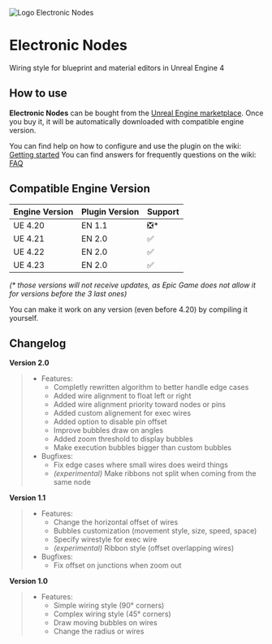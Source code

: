 ![Logo Electronic Nodes](https://user-images.githubusercontent.com/4563971/66260688-39befb80-e7c2-11e9-85c3-dcdaef506e84.png)

# Electronic Nodes
Wiring style for blueprint and material editors in Unreal Engine 4

## How to use

**Electronic Nodes** can be bought from the [Unreal Engine marketplace](https://www.unrealengine.com/marketplace/en-US/slug/electronic-nodes). Once you buy it, it will be automatically downloaded with compatible engine version.

You can find help on how to configure and use the plugin on the wiki: [Getting started](https://github.com/TheHerobrine/ElectronicNodes/wiki/Getting-started)
You can find answers for frequently questions on the wiki: [FAQ](https://github.com/TheHerobrine/ElectronicNodes/wiki/FAQ)

## Compatible Engine Version

Engine Version | Plugin Version | Support
-------------- | -------------- | ----
UE 4.20 | EN 1.1 | ❎*
UE 4.21 | EN 2.0 | ✅
UE 4.22 | EN 2.0 | ✅
UE 4.23 | EN 2.0 | ✅

*(\* those versions will not receive updates, as Epic Game does not allow it for versions before the 3 last ones)*

You can make it work on any version (even before 4.20) by compiling it yourself.

## Changelog

**Version 2.0**
> - Features:
>   - Completly rewritten algorithm to better handle edge cases
>   - Added wire alignment to float left or right
>   - Added wire alignment priority toward nodes or pins
>   - Added custom alignement for exec wires
>   - Added option to disable pin offset
>   - Improve bubbles draw on angles
>   - Added zoom threshold to display bubbles
>   - Make execution bubbles bigger than custom bubbles
> - Bugfixes:
>   - Fix edge cases where small wires does weird things
>   - *(experimental)* Make ribbons not split when coming from the same node

**Version 1.1**
> - Features:
>   - Change the horizontal offset of wires
>   - Bubbles customization (movement style, size, speed, space)
>   - Specify wirestyle for exec wire
>   - *(experimental)* Ribbon style (offset overlapping wires)
> - Bugfixes:
>   - Fix offset on junctions when zoom out

**Version 1.0**
> - Features:
>   - Simple wiring style (90° corners)
>   - Complex wiring style (45° corners)
>   - Draw moving bubbles on wires
>   - Change the radius or wires
